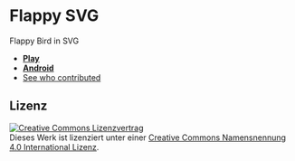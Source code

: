 Flappy SVG
==========

Flappy Bird in SVG 

- **[Play](https://fossasia.github.io/flappy-svg)**
- **[Android](FlappySVG_Android/app-release.apk?raw=true)**
- [See who contributed](Contributors.md)

Lizenz
------

[![Creative Commons Lizenzvertrag](https://i.creativecommons.org/l/by/4.0/88x31.png)](http://creativecommons.org/licenses/by/4.0/)  
Dieses Werk ist lizenziert unter einer [Creative Commons Namensnennung 4.0 International Lizenz](http://creativecommons.org/licenses/by/4.0/).
